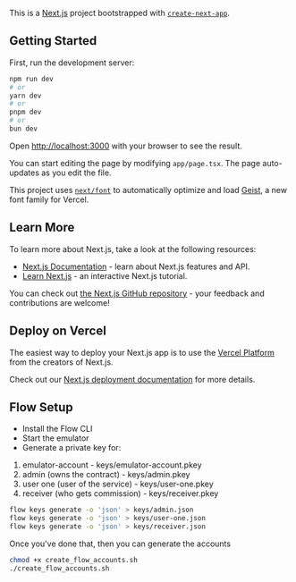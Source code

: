 This is a [Next.js](https://nextjs.org) project bootstrapped with [`create-next-app`](https://nextjs.org/docs/app/api-reference/cli/create-next-app).

## Getting Started

First, run the development server:

```bash
npm run dev
# or
yarn dev
# or
pnpm dev
# or
bun dev
```

Open [http://localhost:3000](http://localhost:3000) with your browser to see the result.

You can start editing the page by modifying `app/page.tsx`. The page auto-updates as you edit the file.

This project uses [`next/font`](https://nextjs.org/docs/app/building-your-application/optimizing/fonts) to automatically optimize and load [Geist](https://vercel.com/font), a new font family for Vercel.

## Learn More

To learn more about Next.js, take a look at the following resources:

- [Next.js Documentation](https://nextjs.org/docs) - learn about Next.js features and API.
- [Learn Next.js](https://nextjs.org/learn) - an interactive Next.js tutorial.

You can check out [the Next.js GitHub repository](https://github.com/vercel/next.js) - your feedback and contributions are welcome!

## Deploy on Vercel

The easiest way to deploy your Next.js app is to use the [Vercel Platform](https://vercel.com/new?utm_medium=default-template&filter=next.js&utm_source=create-next-app&utm_campaign=create-next-app-readme) from the creators of Next.js.

Check out our [Next.js deployment documentation](https://nextjs.org/docs/app/building-your-application/deploying) for more details.

## Flow Setup

- Install the Flow CLI
- Start the emulator
- Generate a private key for:

1. emulator-account - keys/emulator-account.pkey
2. admin (owns the contract) - keys/admin.pkey
3. user one (user of the service) - keys/user-one.pkey
4. receiver (who gets commission) - keys/receiver.pkey

```bash
flow keys generate -o 'json' > keys/admin.json
flow keys generate -o 'json' > keys/user-one.json
flow keys generate -o 'json' > keys/receiver.json
```

Once you've done that, then you can generate the accounts

```bash
chmod +x create_flow_accounts.sh
./create_flow_accounts.sh
```
